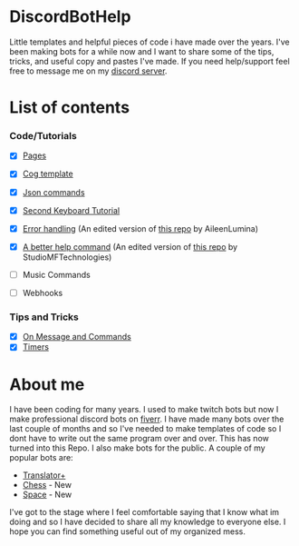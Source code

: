 # DiscordBotHelp
Little templates and helpful pieces of code i have made over the years. I've been making bots for a while now and I want to share some of the tips, tricks, and useful copy and pastes I've made. If you need help/support feel free to message me on my [discord server](https://discord.gg/A7aQfW6).

# List of contents
### Code/Tutorials
- [x] [Pages](Pages)
- [x] [Cog template](Cog%20Template)
- [x] [Json commands](Json%20Commands)
- [x] [Second Keyboard Tutorial](2nd%20Keyboard%20Shortcuts)
- [x] [Error handling](Error%20Handling) (An edited version of [this repo](https://gist.github.com/AileenLumina/510438b241c16a2960e9b0b014d9ed06) by AileenLumina)
- [x] [A better help command](Help%20Command) (An edited version of [this repo](https://gist.github.com/StudioMFTechnologies/ad41bfd32b2379ccffe90b0e34128b8b) by StudioMFTechnologies)
- [ ] Music Commands
- [ ] Webhooks


### Tips and Tricks
- [x] [On Message and Commands](Tips%20and%20Tricks#on-message-and-commands)
- [x] [Timers](Tips%20and%20Tricks#timers)

# About me
I have been coding for many years. I used to make twitch bots but now I make professional discord bots on [fiverr](https://www.fiverr.com/nex_infinite).
I have made many bots over the last couple of months and so I've needed to make templates of code so I dont have to write out the same program over and over. 
This has now turned into this Repo. I also make bots for the public. A couple of my popular bots are:
- [Translator+](https://top.gg/bot/700793365754806402)
- [Chess](https://top.gg/bot/716382796108660826) - New
- [Space](https://top.gg/bot/716615705793134633) - New

I've got to the stage where I feel comfortable saying that I know what im doing and so I have decided to share all my knowledge to everyone else. I hope you can find something useful out of my organized mess.

